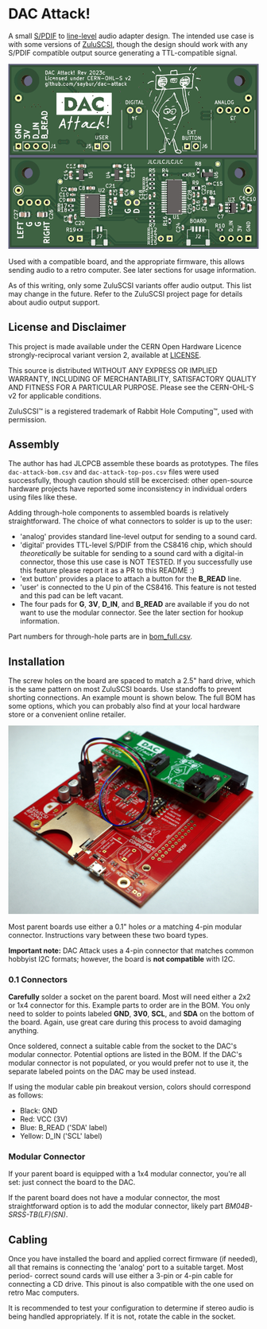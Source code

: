 DAC Attack!
===========

A small [S/PDIF](https://en.wikipedia.org/wiki/S/PDIF) to
[line-level](https://en.wikipedia.org/wiki/Line_level) audio adapter design.
The intended use case is with some versions of
[ZuluSCSI](https://zuluscsi.com/), though the design should work with any
S/PDIF compatible output source generating a TTL-compatible signal.

![Rendering of the front and back of a DAC Attack 2022c board](images/dac-attack-render.png)

Used with a compatible board, and the appropriate firmware, this allows sending
audio to a retro computer. See later sections for usage information.

As of this writing, only some ZuluSCSI variants offer audio output. This list
may change in the future. Refer to the ZuluSCSI project page for details about
audio output support.

License and Disclaimer
----------------------

This project is made available under the CERN Open Hardware Licence
strongly-reciprocal variant version 2, available at [LICENSE](LICENSE).

This source is distributed WITHOUT ANY EXPRESS OR IMPLIED WARRANTY, INCLUDING
OF MERCHANTABILITY, SATISFACTORY QUALITY AND FITNESS FOR A PARTICULAR PURPOSE.
Please see the CERN-OHL-S v2 for applicable conditions.

ZuluSCSI&trade; is a registered trademark of Rabbit Hole Computing&trade;, used
with permission.

Assembly
--------

The author has had JLCPCB assemble these boards as prototypes. The files
`dac-attack-bom.csv` and `dac-attack-top-pos.csv` files were used successfully,
though caution should still be excercised: other open-source hardware projects
have reported some inconsistency in individual orders using files like these.

Adding through-hole components to assembled boards is relatively
straightforward. The choice of what connectors to solder is up to the user:

- 'analog' provides standard line-level output for sending to a sound card.
- 'digital' provides TTL-level S/PDIF from the CS8416 chip, which should
  _theoretically_ be suitable for sending to a sound card with a digital-in
  connector, those this use case is NOT TESTED. If you successfully use this
  feature please report it as a PR to this README :)
- 'ext button' provides a place to attach a button for the **B_READ** line.
- 'user' is connected to the U pin of the CS8416. This feature is not tested
  and this pad can be left vacant.
- The four pads for **G**, **3V**, **D_IN**, and **B_READ** are available if
  you do not want to use the modular connector. See the later section for
  hookup information.

Part numbers for through-hole parts are in [bom_full.csv](bom_full.csv).

Installation
------------

The screw holes on the board are spaced to match a 2.5" hard drive, which is
the same pattern on most ZuluSCSI boards. Use standoffs to prevent shorting
connections. An example mount is shown below. The full BOM has some options,
which you can probably also find at your local hardware store or a convenient
online retailer.

![An example of a DAC Attack mounted to a 2022d ZuluSCSI](images/dac-attack-mounted.jpg)

Most parent boards use either a 0.1" holes _or_ a matching 4-pin modular
connector. Instructions vary between these two board types.

__Important note:__ DAC Attack uses a 4-pin connector that matches common
hobbyist I2C formats; however, the board is __not compatible__ with I2C.

### 0.1 Connectors

**Carefully** solder a socket on the parent board. Most will need either a 2x2
or 1x4 connector for this. Example parts to order are in the BOM. You only need
to solder to points labeled **GND**, **3V0**, **SCL**, and **SDA** on the
bottom of the board. Again, use great care during this process to avoid
damaging anything.

Once soldered, connect a suitable cable from the socket to the DAC's modular
connector. Potential options are listed in the BOM. If the DAC's modular
connector is not populated, or you would prefer not to use it, the separate
labeled points on the DAC may be used instead.

If using the modular cable pin breakout version, colors should correspond as
follows:

- Black: GND
- Red: VCC (3V)
- Blue: B_READ ('SDA' label)
- Yellow: D_IN ('SCL' label)

### Modular Connector

If your parent board is equipped with a 1x4 modular connector, you're all set:
just connect the board to the DAC.

If the parent board does not have a modular connector, the most straightforward
option is to add the modular connector, likely part _BM04B-SRSS-TB(LF)(SN)_.

Cabling
-------

Once you have installed the board and applied correct firmware (if needed), all
that remains is connecting the 'analog' port to a suitable target. Most period-
correct sound cards will use either a 3-pin or 4-pin cable for connecting a CD
drive. This pinout is also compatible with the one used on retro Mac computers.

It is recommended to test your configuration to determine if stereo audio is
being handled appropriately. If it is not, rotate the cable in the socket.
